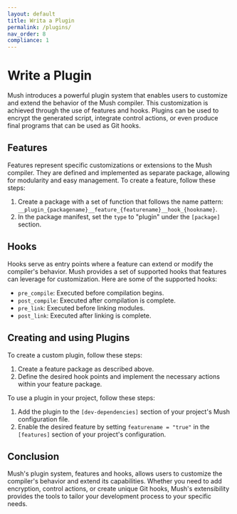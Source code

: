 ```yaml
---
layout: default
title: Writa a Plugin
permalink: /plugins/
nav_order: 8
compliance: 1
---
```


# Write a Plugin

Mush introduces a powerful plugin system that enables users to customize and extend the behavior of the Mush compiler.
This customization is achieved through the use of features and hooks.
Plugins can be used to encrypt the generated script, integrate control actions,
or even produce final programs that can be used as Git hooks.

## Features

Features represent specific customizations or extensions to the Mush compiler.
They are defined and implemented as separate package, allowing for modularity and easy management.
To create a feature, follow these steps:

1. Create a package with a set of function that follows the name pattern: `__plugin_{packagename}__feature_{featurename}__hook_{hookname}`.
2. In the package manifest, set the `type` to "plugin" under the `[package]` section.

## Hooks

Hooks serve as entry points where a feature can extend or modify the compiler's behavior.
Mush provides a set of supported hooks that features can leverage for customization.
Here are some of the supported hooks:

- `pre_compile`: Executed before compilation begins.
- `post_compile`: Executed after compilation is complete.
- `pre_link`: Executed before linking modules.
- `post_link`: Executed after linking is complete.

## Creating and using Plugins

To create a custom plugin, follow these steps:

1. Create a feature package as described above.
2. Define the desired hook points and implement the necessary actions within your feature package.

To use a plugin in your project, follow these steps:

1. Add the plugin to the `[dev-dependencies]` section of your project's Mush configuration file.
2. Enable the desired feature by setting `featurename = "true"` in the `[features]` section of your project's configuration.

## Conclusion

Mush's plugin system, features and hooks, allows users to customize the compiler's behavior and extend its capabilities.
Whether you need to add encryption, control actions, or create unique Git hooks,
Mush's extensibility provides the tools to tailor your development process to your specific needs.
